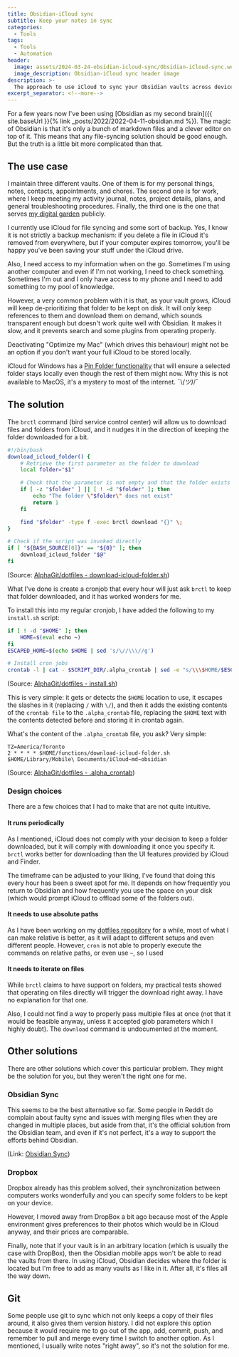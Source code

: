 ```yaml
---
title: Obsidian-iCloud sync
subtitle: Keep your notes in sync
categories:
  - Tools
tags:
  - Tools
  - Automation
header:
  image: assets/2024-03-24-obsidian-icloud-sync/Obsidian-iCloud-sync.webp
  image_description: Obsidian-iCloud sync header image
description: >-
  The approach to use iCloud to sync your Obsidian vaults across devices.
excerpt_separator: <!--more-->
---
```


For a few years now I've been using [Obsidian as my second brain]({{ site.baseUrl }}{% link _posts/2022/2022-04-11-obsidian.md %}). The magic of Obsidian is that it's only a bunch of markdown files and a clever editor on top of it. This means that any file-syncing solution should be good enough. But the truth is a little bit more complicated than that.

<!--more-->

## The use case

I maintain three different vaults. One of them is for my personal things, notes, contacts, appointments, and chores. The second one is for work, where I keep meeting my activity journal, notes, project details, plans, and general troubleshooting procedures. Finally, the third one is the one that serves [my digital garden](https://techgarden.alphasmanifesto.com/) publicly.

I currently use iCloud for file syncing and some sort of backup. Yes, I know it is not strictly a backup mechanism: if you delete a file in iCloud it's removed from everywhere, but if your computer expires tomorrow, you'll be happy you've been saving your stuff under the iCloud drive.

Also, I need access to my information when on the go. Sometimes I'm using another computer and even if I'm not working, I need to check something. Sometimes I'm out and I only have access to my phone and I need to add something to my pool of knowledge.

However, a very common problem with it is that, as your vault grows, iCloud will keep de-prioritizing that folder to be kept on disk. It will only keep references to them and download them on demand, which sounds transparent enough but doesn't work quite well with Obsidian. It makes it slow, and it prevents search and some plugins from operating properly.

Deactivating "Optimize my Mac" (which drives this behaviour) might not be an option if you don't want your full iCloud to be stored locally.

iCloud for Windows has a [Pin Folder functionality](https://support.apple.com/en-ca/guide/icloud-windows/icw8531ad6b7/icloud) that will ensure a selected folder stays locally even though the rest of them might now. Why this is not available to MacOS, it's a mystery to most of the internet. ¯\\_(ツ)_/¯

## The solution

The `brctl` command (bird service control center) will allow us to download files and folders from iCloud, and it nudges it in the direction of keeping the folder downloaded for a bit.

```bash
#!/bin/bash
download_icloud_folder() {
    # Retrieve the first parameter as the folder to download
    local folder="$1"

    # Check that the parameter is not empty and that the folder exists
    if [ -z "$folder" ] || [ ! -d "$folder" ]; then
        echo "The folder \"$folder\" does not exist"
        return 1
    fi

    find "$folder" -type f -exec brctl download "{}" \;
}

# Check if the script was invoked directly
if [ "${BASH_SOURCE[0]}" == "${0}" ]; then
    download_icloud_folder "$@"
fi
```

(Source: [AlphaGit/dotfiles - download-icloud-folder.sh](https://github.com/AlphaGit/dotfiles/blob/main/functions/download-icloud-folder.sh))

What I've done is create a cronjob that every hour will just ask `brctl` to keep that folder downloaded, and it has worked wonders for me. 

To install this into my regular cronjob, I have added the following to my `install.sh` script:

```bash
if [ ! -d "$HOME" ]; then
    HOME=$(eval echo ~)
fi
ESCAPED_HOME=$(echo $HOME | sed 's/\//\\\//g')

# Install cron jobs
crontab -l | cat - $SCRIPT_DIR/.alpha_crontab | sed -e "s/\\\$HOME/$ESCAPED_HOME/g" | sort -r | uniq | crontab -
```

(Source: [AlphaGit/dotfiles - install.sh](https://github.com/AlphaGit/dotfiles/blob/main/install.sh))

This is very simple: it gets or detects the `$HOME` location to use, it escapes the slashes in it (replacing `/` with `\/`), and then it adds the existing contents of the `crontab file` to the `.alpha_crontab` file, replacing the `$HOME` text with the contents detected before and storing it in crontab again.

What's the content of the `.alpha_crontab` file, you ask? Very simple:

```
TZ=America/Toronto
2 * * * * $HOME/functions/download-icloud-folder.sh $HOME/Library/Mobile\ Documents/iCloud~md~obsidian
```

(Source: [AlphaGit/dotfiles - .alpha_crontab](https://github.com/AlphaGit/dotfiles/blob/main/.alpha_crontab))

### Design choices

There are a few choices that I had to make that are not quite intuitive.

#### It runs periodically

As I mentioned, iCloud does not comply with your decision to keep a folder downloaded, but it will comply with downloading it once you specify it. `brctl` works better for downloading than the UI features provided by iCloud and Finder.

The timeframe can be adjusted to your liking, I've found that doing this every hour has been a sweet spot for me. It depends on how frequently you return to Obsidian and how frequently you use the space on your disk (which would prompt iCloud to offload some of the folders out).

#### It needs to use absolute paths

As I have been working on my [dotfiles repository](https://github.com/AlphaGit/dotfiles) for a while, most of what I can make relative is better, as it will adapt to different setups and even different people. However, `cron` is not able to properly execute the commands on relative paths, or even use `~`, so I used 

#### It needs to iterate on files

While `brctl` claims to have support on folders, my practical tests showed that operating on files directly will trigger the download right away. I have no explanation for that one.

Also, I could not find a way to properly pass multiple files at once (not that it would be feasible anyway, unless it accepted glob parameters which I highly doubt). The `download` command is undocumented at the moment.

## Other solutions

There are other solutions which cover this particular problem. They might be the solution for you, but they weren't the right one for me.

### Obsidian Sync

This seems to be the best alternative so far. Some people in Reddit do complain about faulty sync and issues with merging files when they are changed in multiple places, but aside from that, it's the official solution from the Obsidian team, and even if it's not perfect, it's a way to support the efforts behind Obsidian.

(Link: [Obsidian Sync](https://obsidian.md/sync))

### Dropbox

Dropbox already has this problem solved, their synchronization between computers works wonderfully and you can specify some folders to be kept on your device.

However, I moved away from DropBox a bit ago because most of the Apple environment gives preferences to their photos which would be in iCloud anyway, and their prices are comparable.

Finally, note that if your vault is in an arbitrary location (which is usually the case with DropBox), then the Obsidian mobile apps won't be able to read the vaults from there. In using iCloud, Obsidian decides where the folder is located but I'm free to add as many vaults as I like in it. After all, it's files all the way down.

## Git

Some people use git to sync which not only keeps a copy of their files around, it also gives them version history. I did not explore this option because it would require me to go out of the app, add, commit, push, and remember to pull and merge every time I switch to another option. As I mentioned, I usually write notes "right away", so it's not the solution for me.